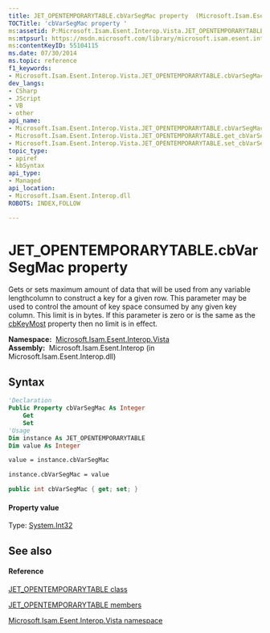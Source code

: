 ```yaml
---
title: JET_OPENTEMPORARYTABLE.cbVarSegMac property  (Microsoft.Isam.Esent.Interop.Vista)
TOCTitle: 'cbVarSegMac property '
ms:assetid: P:Microsoft.Isam.Esent.Interop.Vista.JET_OPENTEMPORARYTABLE.cbVarSegMac
ms:mtpsurl: https://msdn.microsoft.com/library/microsoft.isam.esent.interop.vista.jet_opentemporarytable.cbvarsegmac(v=EXCHG.10)
ms:contentKeyID: 55104115
ms.date: 07/30/2014
ms.topic: reference
f1_keywords:
- Microsoft.Isam.Esent.Interop.Vista.JET_OPENTEMPORARYTABLE.cbVarSegMac
dev_langs:
- CSharp
- JScript
- VB
- other
api_name: 
- Microsoft.Isam.Esent.Interop.Vista.JET_OPENTEMPORARYTABLE.cbVarSegMac
- Microsoft.Isam.Esent.Interop.Vista.JET_OPENTEMPORARYTABLE.get_cbVarSegMac
- Microsoft.Isam.Esent.Interop.Vista.JET_OPENTEMPORARYTABLE.set_cbVarSegMac
topic_type: 
- apiref
- kbSyntax
api_type: 
- Managed
api_location: 
- Microsoft.Isam.Esent.Interop.dll
ROBOTS: INDEX,FOLLOW

---
```


# JET_OPENTEMPORARYTABLE.cbVarSegMac property

Gets or sets maximum amount of data that will be used from any variable lengthcolumn to construct a key for a given row. This parameter may be used to control the amount of key space consumed by any given key column. This limit is in bytes. If this parameter is zero or is the same as the [cbKeyMost](./jet-opentemporarytable.cbkeymost-property.md) property then no limit is in effect.

**Namespace:**  [Microsoft.Isam.Esent.Interop.Vista](./microsoft.isam.esent.interop.vista-namespace.md)  
**Assembly:**  Microsoft.Isam.Esent.Interop (in Microsoft.Isam.Esent.Interop.dll)

## Syntax

``` vb
'Declaration
Public Property cbVarSegMac As Integer
    Get
    Set
'Usage
Dim instance As JET_OPENTEMPORARYTABLE
Dim value As Integer

value = instance.cbVarSegMac

instance.cbVarSegMac = value
```

``` csharp
public int cbVarSegMac { get; set; }
```

#### Property value

Type: [System.Int32](/dotnet/api/system.int32)  

## See also

#### Reference

[JET_OPENTEMPORARYTABLE class](./jet-opentemporarytable-class.md)

[JET_OPENTEMPORARYTABLE members](./jet-opentemporarytable-members.md)

[Microsoft.Isam.Esent.Interop.Vista namespace](./microsoft.isam.esent.interop.vista-namespace.md)